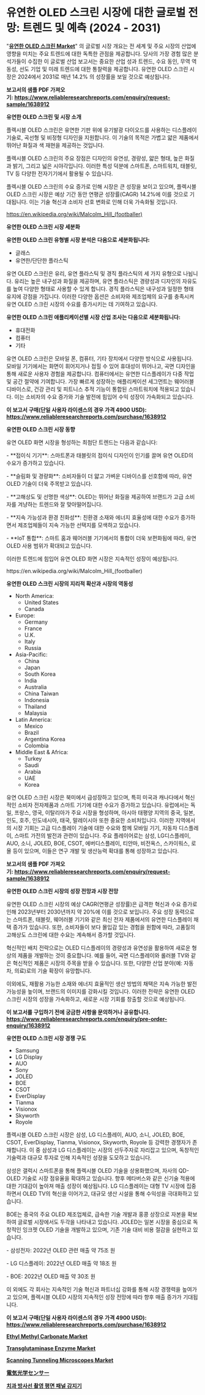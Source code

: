 <p><h1>유연한 OLED 스크린 시장에 대한 글로벌 전망: 트렌드 및 예측 (2024 - 2031)</h1></p><p>"<strong><a href="https://www.reliableresearchreports.com/flexible-oled-screen-r1638912">유연한 OLED 스크린 Market</a></strong>" 의 글로벌 시장 개요는 전 세계 및 주요 시장의 산업에 영향을 미치는 주요 트렌드에 대한 독특한 관점을 제공합니다. 당사의 가장 경험 많은 분석가들이 수집한 이 글로벌 산업 보고서는 중요한 산업 성과 트렌드, 수요 동인, 무역 역동성, 선도 기업 및 미래 트렌드에 대한 통찰력을 제공합니다. 유연한 OLED 스크린 시장은 2024에서 2031로 매년 14.2% 의 성장률을 보일 것으로 예상됩니다.</p>
<p><strong>보고서의 샘플 PDF 가져오기:&nbsp;<a href="https://www.reliableresearchreports.com/enquiry/request-sample/1638912">https://www.reliableresearchreports.com/enquiry/request-sample/1638912</a></strong></p>
<p><strong>유연한 OLED 스크린 및 시장 소개</strong></p>
<p><p>플렉시블 OLED 스크린은 유연한 기판 위에 유기발광 다이오드를 사용하는 디스플레이 기술로, 곡선형 및 비정형 디자인을 지원합니다. 이 기술의 목적은 가볍고 얇은 제품에서 뛰어난 화질과 색 재현을 제공하는 것입니다. </p><p>플렉시블 OLED 스크린의 주요 장점은 디자인의 유연성, 경량성, 얇은 형태, 높은 화질과 밝기, 그리고 넓은 시야각입니다. 이러한 특성 덕분에 스마트폰, 스마트워치, 태블릿, TV 등 다양한 전자기기에서 활용될 수 있습니다. </p><p>플렉시블 OLED 스크린의 수요 증가로 인해 시장은 큰 성장을 보이고 있으며, 플렉시블 OLED 스크린 시장은 예상 기간 동안 연평균 성장률(CAGR) 14.2%에 이를 것으로 기대됩니다. 이는 기술 혁신과 소비자 선호 변화로 인해 더욱 가속화될 것입니다.</p></p>
<p><a href="https://en.wikipedia.org/wiki/Malcolm_Hill_(footballer)">https://en.wikipedia.org/wiki/Malcolm_Hill_(footballer)</a></p>
<p><strong>유연한 OLED 스크린 시장 세분화</strong></p>
<p><strong>유연한 OLED 스크린 유형별 시장 분석은 다음으로 세분화됩니다:</strong></p>
<p><ul><li>글래스</li><li>유연한/단단한 플라스틱</li></ul></p>
<p><p>유연 OLED 스크린은 유리, 유연 플라스틱 및 경직 플라스틱의 세 가지 유형으로 나뉩니다. 유리는 높은 내구성과 화질을 제공하며, 유연 플라스틱은 경량성과 디자인의 자유도를 높여 다양한 형태로 사용할 수 있게 합니다. 경직 플라스틱은 내구성과 일정한 형태 유지에 강점을 가집니다. 이러한 다양한 옵션은 소비자와 제조업체의 요구를 충족시켜 유연 OLED 스크린 시장의 수요를 증가시키는 데 기여하고 있습니다.</p></p>
<p><strong>유연한 OLED 스크린 애플리케이션별 시장 산업 조사는 다음으로 세분화됩니다:</strong></p>
<p><ul><li>휴대전화</li><li>컴퓨터</li><li>기타</li></ul></p>
<p><p>유연 OLED 스크린은 모바일 폰, 컴퓨터, 기타 장치에서 다양한 방식으로 사용됩니다. 모바일 기기에서는 화면이 휘어지거나 접힐 수 있어 휴대성이 뛰어나고, 곡면 디자인을 통해 새로운 사용자 경험을 제공합니다. 컴퓨터에서는 유연한 디스플레이가 다중 작업 및 공간 절약에 기여합니다. 가장 빠르게 성장하는 애플리케이션 세그먼트는 웨어러블 디바이스로, 건강 관리 및 피트니스 추적 기능이 통합된 스마트워치에 적용되고 있습니다. 이는 소비자의 수요 증가와 기술 발전에 힘입어 수익 성장이 가속화되고 있습니다.</p></p>
<p><strong>이 보고서 구매(단일 사용자 라이센스의 경우 가격 4900 USD): <a href="https://www.reliableresearchreports.com/purchase/1638912">https://www.reliableresearchreports.com/purchase/1638912</a></strong></p>
<p><strong>유연한 OLED 스크린 시장 동향</strong></p>
<p><p>유연 OLED 화면 시장을 형성하는 최첨단 트렌드는 다음과 같습니다:</p><p>- **접이식 기기**: 스마트폰과 태블릿의 접이식 디자인이 인기를 끌며 유연 OLED의 수요가 증가하고 있습니다.</p><p>  </p><p>- **슬림화 및 경량화**: 소비자들이 더 얇고 가벼운 디바이스를 선호함에 따라, 유연 OLED 기술이 더욱 주목받고 있습니다.</p><p>- **고해상도 및 선명한 색상**: OLED는 뛰어난 화질을 제공하여 브랜드가 고급 소비자를 겨냥하는 트렌드와 잘 맞아떨어집니다.</p><p>- **지속 가능성과 환경 친화성**: 친환경 소재와 에너지 효율성에 대한 수요가 증가하면서 제조업체들이 지속 가능한 선택지를 모색하고 있습니다.</p><p>- **IoT 통합**: 스마트 홈과 웨어러블 기기에서의 통합이 더욱 보편화됨에 따라, 유연 OLED 사용 범위가 확대되고 있습니다.</p><p>이러한 트렌드에 힘입어 유연 OLED 화면 시장은 지속적인 성장이 예상됩니다.</p></p>
<p>https://en.wikipedia.org/wiki/Malcolm_Hill_(footballer)</p>
<p><strong>유연한 OLED 스크린 시장의 지리적 확산과 시장의 역동성</strong></p>
<p><ul>
    <li>
        North America:
        <ul>
            <li>United States</li>
            <li>Canada</li>
        </ul>
    </li>
    <li>
        Europe:
        <ul>
            <li>Germany</li>
            <li>France</li>
            <li>U.K.</li>
            <li>Italy</li>
            <li>Russia</li>
        </ul>
    </li>
    <li>
        Asia-Pacific:
        <ul>
            <li>China</li>
            <li>Japan</li>
            <li>South Korea</li>
            <li>India</li>
            <li>Australia</li>
            <li>China Taiwan</li>
            <li>Indonesia</li>
            <li>Thailand</li>
            <li>Malaysia</li>
        </ul>
    </li>
    <li>
        Latin America:
        <ul>
            <li>Mexico</li>
            <li>Brazil</li>
            <li>Argentina Korea</li>
            <li>Colombia</li>
        </ul>
    </li>
    <li>
        Middle East & Africa:
        <ul>
            <li>Turkey</li>
            <li>Saudi</li>
            <li>Arabia</li>
            <li>UAE</li>
            <li>Korea</li>
        </ul>
    </li>
    </ul></p>
<p><p>유연 OLED 스크린 시장은 북미에서 급성장하고 있으며, 특히 미국과 캐나다에서 혁신적인 소비자 전자제품과 스마트 기기에 대한 수요가 증가하고 있습니다. 유럽에서는 독일, 프랑스, 영국, 이탈리아가 주요 시장을 형성하며, 아시아 태평양 지역의 중국, 일본, 인도, 호주, 인도네시아, 태국, 말레이시아 또한 중요한 소비처입니다. 이러한 지역에서의 시장 기회는 고급 디스플레이 기술에 대한 수요와 함께 모바일 기기, 자동차 디스플레이, 스마트 가전의 발전과 관련이 있습니다. 주요 플레이어로는 삼성, LG디스플레이, AUO, 소니, JOLED, BOE, CSOT, 에버디스플레이, 티안마, 비전옥스, 스카이워스, 로욜 등이 있으며, 이들은 연구 개발 및 생산능력 확대를 통해 성장하고 있습니다.</p></p>
<p><strong>보고서의 샘플 PDF 가져오기:&nbsp;<a href="https://www.reliableresearchreports.com/enquiry/request-sample/1638912">https://www.reliableresearchreports.com/enquiry/request-sample/1638912</a></strong></p>
<p><strong>유연한 OLED 스크린 시장의 성장 전망과 시장 전망</strong></p>
<p><p>유연한 OLED 스크린 시장의 예상 CAGR(연평균 성장률)은 급격한 혁신과 수요 증가로 인해 2023년부터 2030년까지 약 20%에 이를 것으로 보입니다. 주요 성장 동력으로는 스마트폰, 태블릿, 웨어러블 기기와 같은 최신 전자 제품에서의 유연한 디스플레이 채택 증가가 있습니다. 또한, 소비자들이 보다 몰입감 있는 경험을 원함에 따라, 고품질의 고해상도 스크린에 대한 수요는 계속해서 증가할 것입니다.</p><p>혁신적인 배치 전략으로는 OLED 디스플레이의 경량성과 유연성을 활용하여 새로운 형상의 제품을 개발하는 것이 중요합니다. 예를 들어, 곡면 디스플레이와 롤러블 TV와 같은 혁신적인 제품은 시장의 주목을 받을 수 있습니다. 또한, 다양한 산업 분야(예: 자동차, 의료)로의 기술 확장이 유망합니다.</p><p>이외에도, 재활용 가능한 소재와 에너지 효율적인 생산 방법의 채택은 지속 가능한 발전 가능성을 높이며, 브랜드의 이미지를 강화시킬 것입니다. 이러한 전략은 유연한 OLED 스크린 시장의 성장을 가속화하고, 새로운 시장 기회를 창출할 것으로 예상됩니다.</p></p>
<p><strong>이 보고서를 구입하기 전에 궁금한 사항을 문의하거나 공유합니다. <a href="https://www.reliableresearchreports.com/enquiry/pre-order-enquiry/1638912">https://www.reliableresearchreports.com/enquiry/pre-order-enquiry/1638912</a></strong></p>
<p><strong>유연한 OLED 스크린 시장 경쟁 구도</strong></p>
<p><ul><li>Samsung</li><li>LG Display</li><li>AUO</li><li>Sony</li><li>JOLED</li><li>BOE</li><li>CSOT</li><li>EverDisplay</li><li>Tianma</li><li>Visionox</li><li>Skyworth</li><li>Royole</li></ul></p>
<p><p>플렉시블 OLED 스크린 시장은 삼성, LG 디스플레이, AUO, 소니, JOLED, BOE, CSOT, EverDisplay, Tianma, Visionox, Skyworth, Royole 등 강력한 경쟁자가 존재합니다. 이 중 삼성과 LG 디스플레이는 시장의 선두주자로 자리잡고 있으며, 독창적인 기술력과 대규모 투자로 인해 지속적인 성장을 도모하고 있습니다.</p><p>삼성은 갤럭시 스마트폰을 통해 플렉시블 OLED 기술을 상용화했으며, 자사의 QD-OLED 기술로 시장 점유율을 확대하고 있습니다. 향후 메타버스와 같은 신기술 적용에 대한 기대감이 높아져 매출 성장이 예상됩니다. LG 디스플레이는 대형 TV 시장에 집중하면서 OLED TV의 혁신을 이어가고, 대규모 생산 시설을 통해 수익성을 극대화하고 있습니다.</p><p>BOE는 중국의 주요 OLED 제조업체로, 급속한 기술 개발과 홍콩 상장으로 자본을 확보하여 글로벌 시장에서도 두각을 나타내고 있습니다. JOLED는 일본 시장을 중심으로 독창적인 잉크젯 OLED 기술을 개발하고 있으며, 기존 기술 대비 비용 절감을 실현하고 있습니다.</p><p>- 삼성전자: 2022년 OLED 관련 매출 약 75조 원</p><p>- LG 디스플레이: 2022년 OLED 매출 약 18조 원</p><p>- BOE: 2022년 OLED 매출 약 30조 원</p><p>이 외에도 각 회사는 지속적인 기술 혁신과 파트너십 강화를 통해 시장 경쟁력을 높여가고 있으며, 플렉시블 OLED 시장의 지속적인 성장 전망에 따라 향후 매출 증가가 기대됩니다.</p></p>
<p><strong>이 보고서 구매(단일 사용자 라이센스의 경우 가격 4900 USD): <a href="https://www.reliableresearchreports.com/purchase/1638912">https://www.reliableresearchreports.com/purchase/1638912</a></strong></p>
<p><strong><p><a href="https://www.linkedin.com/pulse/ethyl-methyl-carbonate-market-revolution-2024-2031-trends-qhtgc?trackingId=7cyciQWDR6Wx7YR9QOH%2FMg%3D%3D">Ethyl Methyl Carbonate Market</a></p><p><a href="https://issuu.com/reportprime-2/docs/transglutaminase-enzyme-market-size_eea7cb5115e84c">Transglutaminase Enzyme Market</a></p><p><a href="https://medium.com/@anna.vaughan3423/the-scanning-tunneling-microscopes-market-has-experienced-impressive-growth-in-recent-years-cd3d00149ed2">Scanning Tunneling Microscopes Market</a></p><p><a href="https://medium.com/@lavonnedefsmc/electro-optical-sensor-market-%E3%81%AE%E3%82%B0%E3%83%AD%E3%83%BC%E3%83%90%E3%83%AB%E5%B8%82%E5%A0%B4%E6%A6%82%E8%A6%81%E3%81%AF-%E4%B8%96%E7%95%8C%E3%81%8A%E3%82%88%E3%81%B3%E4%B8%BB%E8%A6%81%E5%B8%82%E5%A0%B4%E3%81%AB%E3%81%8A%E3%81%91%E3%82%8B%E6%A5%AD%E7%95%8C%E3%81%AB%E5%BD%B1%E9%9F%BF%E3%82%92%E4%B8%8E%E3%81%88%E3%82%8B%E4%B8%BB%E8%A6%81%E3%81%AA%E3%83%88%E3%83%AC%E3%83%B3%E3%83%89%E3%81%AB%E3%81%A4%E3%81%84%E3%81%A6-%E7%8B%AC%E8%87%AA%E3%81%AE%E8%A6%96%E7%82%B9%E3%82%92%E6%8F%90%E4%BE%9B%E3%81%97%E3%81%BE%E3%81%99-a6539434f07a">電気光学センサー</a></p><p><a href="https://medium.com/@conradkirrlin76575/dental-radiography-flat-panel-detectors-market-%EC%9D%98-%EA%B8%80%EB%A1%9C%EB%B2%8C-%EC%8B%9C%EC%9E%A5-%EA%B0%9C%EC%9A%94%EB%8A%94-%EC%A0%84-%EC%84%B8%EA%B3%84-%EB%B0%8F-%EC%A3%BC%EC%9A%94-%EC%8B%9C%EC%9E%A5%EC%9D%98-%EC%82%B0%EC%97%85%EC%97%90-%EC%98%81%ED%96%A5%EC%9D%84-%EB%AF%B8%EC%B9%98%EB%8A%94-%EC%A3%BC%EC%9A%94-%ED%8A%B8%EB%A0%8C%EB%93%9C%EC%97%90-%EB%8C%80%ED%95%9C-54353efac31e">치과 방사선 촬영 평면 패널 감지기</a></p></strong></p>
<p></p>